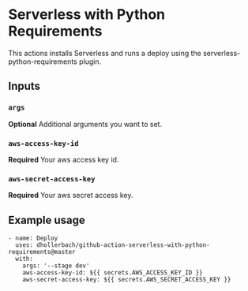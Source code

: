 # Serverless with Python Requirements

This actions installs Serverless and runs a deploy using the serverless-python-requirements plugin.

## Inputs

### `args`

**Optional** Additional arguments you want to set.

### `aws-access-key-id`

**Required** Your aws access key id.

### `aws-secret-access-key`

**Required** Your aws secret access key.

## Example usage

```
- name: Deploy
  uses: dhollerbach/github-action-serverless-with-python-requirements@master
  with:
    args: '--stage dev'
    aws-access-key-id: ${{ secrets.AWS_ACCESS_KEY_ID }}
    aws-secret-access-key: ${{ secrets.AWS_SECRET_ACCESS_KEY }}
```
